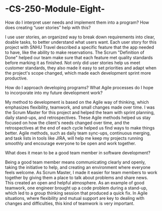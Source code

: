 # -CS-250-Module-Eight-

How do I interpret user needs and implement them into a program? How does creating “user stories” help with this?

I use user stories, an organized way to break down requirements into clear, doable tasks, to better understand what users want. Each user story for this project with SNHU Travel described a specific feature that the app needed to have, like the ability to make reservations. The Scrum "Definition of Done" helped our team make sure that each feature met quality standards before marking it as finished. Not only did user stories help us meet customer standards, they also made it easy to set priorities and adapt when the project's scope changed, which made each development sprint more productive.

How do I approach developing programs? What Agile processes do I hope to incorporate into my future development work?

My method to development is based on the Agile way of thinking, which emphasizes flexibility, teamwork, and small changes made over time. I was the Scrum Master for this project and helped the team with sprint planning, daily stand-ups, and retrospectives. These Agile methods helped us stay focused on how the client's needs changed over time, and the retrospectives at the end of each cycle helped us find ways to make things better. Agile methods, such as daily team sync-ups, continuous merging, and task lists in tools like JIRA, will help me keep my projects running smoothly and encourage everyone to be open and work together.

What does it mean to be a good team member in software development?

Being a good team member means communicating clearly and openly, taking the initiative to help, and creating an environment where everyone feels welcome. As Scrum Master, I made it easier for team members to work together by giving them a place to talk about problems and share news. This created an open and helpful atmosphere. As an example of good teamwork, one engineer brought up a code problem during a stand-up, which led to a group thinking session that produced a quick fix. In Agile situations, where flexibility and mutual support are key to dealing with changes and difficulties, this kind of teamwork is very important.
